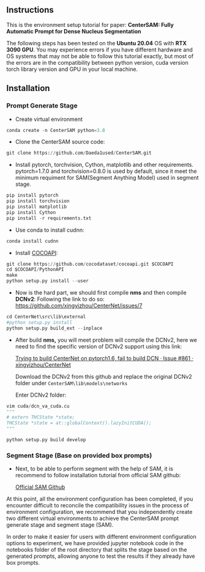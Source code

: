 ## Instructions

This is the environment setup tutorial for paper: **CenterSAM: Fully Automatic Prompt for Dense Nucleus Segmentation**

The following steps has been tested on the **Ubuntu 20.04** OS with **RTX 3090 GPU**. You may experience errors if you have different hardware and OS systems that may not be able to follow this tutorial exactly, but most of the errors are in the compatibility between python version, cuda version torch library version and GPU in your local machine.

## Installation

### Prompt Generate Stage
* Create virtual environment

```python
conda create -n CenterSAM python=3.8
```

* Clone the CenterSAM source code:

```python
git clone https://github.com/Daeda1used/CenterSAM.git
```
* Install pytorch, torchvision, Cython, matplotlib and other requirements. pytorch=1.7.0 and torchvision=0.8.0 is used by default, since it meet the minimum requiment for SAM(Segment Anything Model) used in segment stage.

```python
pip install pytorch
pip install torchvision
pip install matplotlib
pip install Cython
pip install -r requirements.txt
```

* Use conda to install cudnn:

```python
conda install cudnn
```

* Install [COCOAPI](https://github.com/cocodataset/cocoapi):

```python
git clone https://github.com/cocodataset/cocoapi.git $COCOAPI
cd $COCOAPI/PythonAPI
make
python setup.py install --user
```

* Now is the hard part, we should first compile **nms** and then compile **DCNv2**:
Following the link to do so: https://github.com/xingyizhou/CenterNet/issues/7
 

```python
cd CenterNet\src\lib\external
#python setup.py install
python setup.py build_ext --inplace
```

* After build **nms,** you will meet problem will compile the DCNv2, here we need to find the specific version of DCNv2 support using this link:

    [Trying to build CenterNet on pytorch1.6, fail to build DCN · Issue #861 · xingyizhou/CenterNet](https://github.com/xingyizhou/CenterNet/issues/861#issuecomment-745271016)

    Download the DCNv2 from this github and replace the original DCNv2 folder under `CenterSAM\lib\models\networks`

    Enter DCNv2 folder:

```python
vim cuda/dcn_va_cuda.cu
"""
# extern THCState *state;
THCState *state = at::globalContext().lazyInitCUDA();
"""

python setup.py build develop
```


### Segment Stage (Base on provided box prompts)
* Next, to be able to perform segment with the help of SAM, it is recommend to follow installation tutorial from official SAM github: 

    [Official SAM Github][def]

[def]: https://github.com/facebookresearch/segment-anything


At this point, all the environment configuration has been completed, if you encounter difficult to reconcile the compatibility issues in the process of environment configuration, we recommend that you independently create two different virtual environments to achieve the CenterSAM prompt generate stage and segment stage (SAM).

In order to make it easier for users with different environment configuration options to experiment, we have provided jupyter notebook code in the notebooks folder of the root directory that splits the stage based on the generated prompts, allowing anyone to test the results if they already have box prompts.